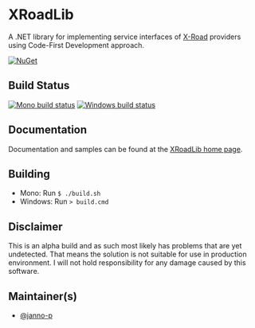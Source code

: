 # XRoadLib

A .NET library for implementing service interfaces of [X-Road](http://x-road.eu) providers using Code-First Development approach.

[![NuGet](https://buildstats.info/nuget/XRoadLib?includePreReleases=true)](https://www.nuget.org/packages/XRoadLib/)

## Build Status

[![Mono build status](https://img.shields.io/travis/janno-p/XRoadLib/master.svg?label=Mono%20build)](https://travis-ci.org/janno-p/XRoadLib/)
[![Windows build status](https://img.shields.io/appveyor/ci/janno-p/xroadlib/master.svg?label=Windows%20build)](https://ci.appveyor.com/project/janno-p/xroadlib)

## Documentation

Documentation and samples can be found at the [XRoadLib home page](http://janno-p.github.io/XRoadLib/).

## Building

* Mono: Run `$ ./build.sh`
* Windows: Run `> build.cmd`

## Disclaimer

This is an alpha build and as such most likely has problems that are yet undetected. That means the solution is not suitable
for use in production environment. I will not hold responsibility for any damage caused by this software.

## Maintainer(s)

* [@janno-p](https://github.com/janno-p)
